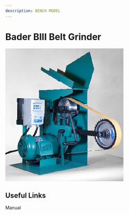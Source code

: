 ```yaml
---
description: BENCH MODEL
---
```


# Bader BIII Belt Grinder

![](../.gitbook/assets/image%20%2818%29.png)

## Useful Links

Manual



